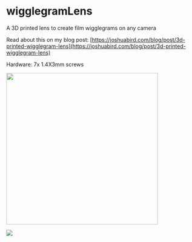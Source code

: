 # wigglegramLens
A 3D printed lens to create film wigglegrams on any camera

Read about this on my blog post: [https://joshuabird.com/blog/post/3d-printed-wigglegram-lens](https://joshuabird.com/blog/post/3d-printed-wigglegram-lens)

Hardware:
7x 1.4X3mm screws

<img src="https://github.com/jyjblrd/wigglegramLens/blob/main/gif.gif?raw=true" height="400">

![](https://github.com/jyjblrd/wigglegramLens/blob/main/photo.jpeg?raw=true)
